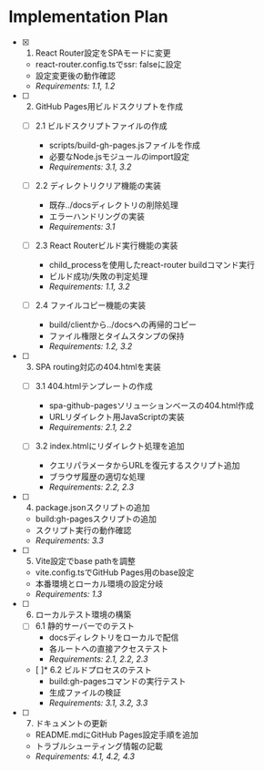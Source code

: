 # Implementation Plan

- [x] 1. React Router設定をSPAモードに変更





  - react-router.config.tsでssr: falseに設定
  - 設定変更後の動作確認
  - _Requirements: 1.1, 1.2_

- [ ] 2. GitHub Pages用ビルドスクリプトを作成
  - [ ] 2.1 ビルドスクリプトファイルの作成
    - scripts/build-gh-pages.jsファイルを作成
    - 必要なNode.jsモジュールのimport設定
    - _Requirements: 3.1, 3.2_

  - [ ] 2.2 ディレクトリクリア機能の実装
    - 既存../docsディレクトリの削除処理
    - エラーハンドリングの実装
    - _Requirements: 3.1_

  - [ ] 2.3 React Routerビルド実行機能の実装
    - child_processを使用したreact-router buildコマンド実行
    - ビルド成功/失敗の判定処理
    - _Requirements: 1.1, 3.2_

  - [ ] 2.4 ファイルコピー機能の実装
    - build/clientから../docsへの再帰的コピー
    - ファイル権限とタイムスタンプの保持
    - _Requirements: 1.2, 3.2_

- [ ] 3. SPA routing対応の404.htmlを実装
  - [ ] 3.1 404.htmlテンプレートの作成
    - spa-github-pagesソリューションベースの404.html作成
    - URLリダイレクト用JavaScriptの実装
    - _Requirements: 2.1, 2.2_

  - [ ] 3.2 index.htmlにリダイレクト処理を追加
    - クエリパラメータからURLを復元するスクリプト追加
    - ブラウザ履歴の適切な処理
    - _Requirements: 2.2, 2.3_

- [ ] 4. package.jsonスクリプトの追加
  - build:gh-pagesスクリプトの追加
  - スクリプト実行の動作確認
  - _Requirements: 3.3_

- [ ] 5. Vite設定でbase pathを調整
  - vite.config.tsでGitHub Pages用のbase設定
  - 本番環境とローカル環境の設定分岐
  - _Requirements: 1.3_

- [ ] 6. ローカルテスト環境の構築
  - [ ] 6.1 静的サーバーでのテスト
    - docsディレクトリをローカルで配信
    - 各ルートへの直接アクセステスト
    - _Requirements: 2.1, 2.2, 2.3_

  - [ ]* 6.2 ビルドプロセスのテスト
    - build:gh-pagesコマンドの実行テスト
    - 生成ファイルの検証
    - _Requirements: 3.1, 3.2, 3.3_

- [ ] 7. ドキュメントの更新
  - README.mdにGitHub Pages設定手順を追加
  - トラブルシューティング情報の記載
  - _Requirements: 4.1, 4.2, 4.3_